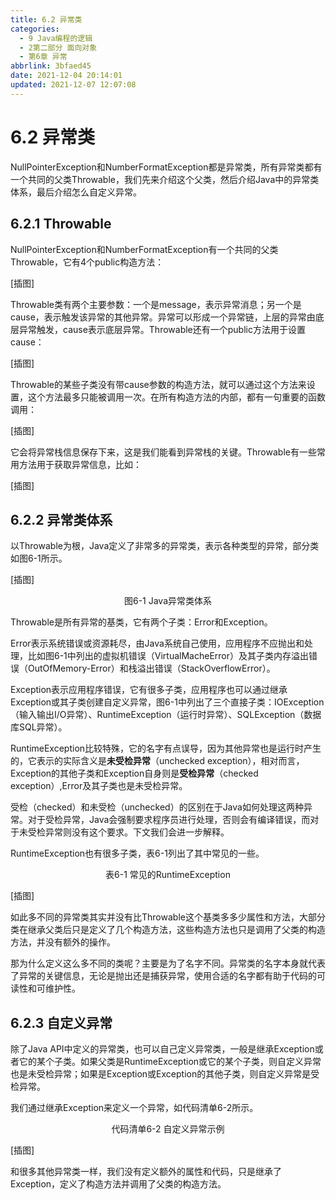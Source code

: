 ```yaml
---
title: 6.2 异常类
categories:
  - 9 Java编程的逻辑
  - 2第二部分 面向对象
  - 第6章 异常
abbrlink: 3bfaed45
date: 2021-12-04 20:14:01
updated: 2021-12-07 12:07:08
---
```

# 6.2 异常类
NullPointerException和NumberFormatException都是异常类，所有异常类都有一个共同的父类Throwable，我们先来介绍这个父类，然后介绍Java中的异常类体系，最后介绍怎么自定义异常。

## 6.2.1 Throwable
NullPointerException和NumberFormatException有一个共同的父类Throwable，它有4个public构造方法：

[插图]

Throwable类有两个主要参数：一个是message，表示异常消息；另一个是cause，表示触发该异常的其他异常。异常可以形成一个异常链，上层的异常由底层异常触发，cause表示底层异常。Throwable还有一个public方法用于设置cause：

[插图]

Throwable的某些子类没有带cause参数的构造方法，就可以通过这个方法来设置，这个方法最多只能被调用一次。在所有构造方法的内部，都有一句重要的函数调用：

[插图]

它会将异常栈信息保存下来，这是我们能看到异常栈的关键。Throwable有一些常用方法用于获取异常信息，比如：

[插图]

## 6.2.2 异常类体系
以Throwable为根，Java定义了非常多的异常类，表示各种类型的异常，部分类如图6-1所示。

[插图]

<center>图6-1 Java异常类体系</center>

Throwable是所有异常的基类，它有两个子类：Error和Exception。

Error表示系统错误或资源耗尽，由Java系统自己使用，应用程序不应抛出和处理，比如图6-1中列出的虚拟机错误（VirtualMacheError）及其子类内存溢出错误（OutOfMemory-Error）和栈溢出错误（StackOverflowError）。

Exception表示应用程序错误，它有很多子类，应用程序也可以通过继承Exception或其子类创建自定义异常，图6-1中列出了三个直接子类：IOException（输入输出I/O异常）、RuntimeException（运行时异常）、SQLException（数据库SQL异常）。

RuntimeException比较特殊，它的名字有点误导，因为其他异常也是运行时产生的，它表示的实际含义是**未受检异常**（unchecked exception），相对而言，Exception的其他子类和Exception自身则是**受检异常**（checked exception）,Error及其子类也是未受检异常。

受检（checked）和未受检（unchecked）的区别在于Java如何处理这两种异常。对于受检异常，Java会强制要求程序员进行处理，否则会有编译错误，而对于未受检异常则没有这个要求。下文我们会进一步解释。

RuntimeException也有很多子类，表6-1列出了其中常见的一些。

<center>表6-1 常见的RuntimeException</center>


[插图]

如此多不同的异常类其实并没有比Throwable这个基类多多少属性和方法，大部分类在继承父类后只是定义了几个构造方法，这些构造方法也只是调用了父类的构造方法，并没有额外的操作。

那为什么定义这么多不同的类呢？主要是为了名字不同。异常类的名字本身就代表了异常的关键信息，无论是抛出还是捕获异常，使用合适的名字都有助于代码的可读性和可维护性。

## 6.2.3 自定义异常
除了Java API中定义的异常类，也可以自己定义异常类，一般是继承Exception或者它的某个子类。如果父类是RuntimeException或它的某个子类，则自定义异常也是未受检异常；如果是Exception或Exception的其他子类，则自定义异常是受检异常。

我们通过继承Exception来定义一个异常，如代码清单6-2所示。

<center>代码清单6-2 自定义异常示例</center>

[插图]

和很多其他异常类一样，我们没有定义额外的属性和代码，只是继承了Exception，定义了构造方法并调用了父类的构造方法。
